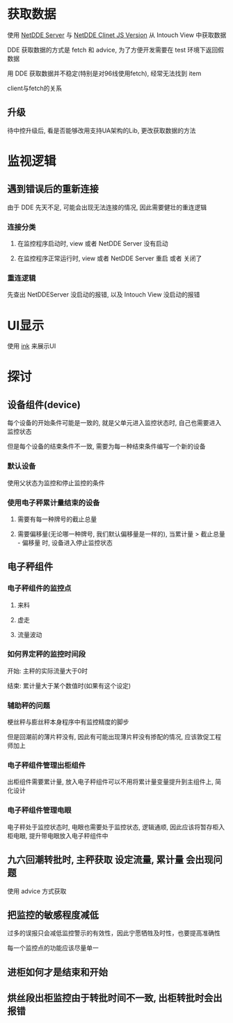 # 获取数据
使用 [NetDDE Server](https://github.com/chrisoldwood/NetDDE) 与 [NetDDE Clinet JS Version](https://github.com/st-one-io/netdde) 从 Intouch View 中获取数据

DDE 获取数据的方式是 fetch 和 advice, 为了方便开发需要在 test 环境下返回假数据

用 DDE 获取数据并不稳定(特别是对96线使用fetch), 经常无法找到 item 

client与fetch的关系


## 升级

待中控升级后, 看是否能够改用支持UA架构的Lib, 更改获取数据的方法

# 监视逻辑


## 遇到错误后的重新连接

由于 DDE 先天不足, 可能会出现无法连接的情况, 因此需要健壮的重连逻辑

### 连接分类

1. 在监控程序启动时, view 或者 NetDDE Server 没有启动

2. 在监控程序正常运行时, view 或者 NetDDE Server 重启 或者 关闭了 

### 重连逻辑

先查出 NetDDEServer 没启动的报错, 以及 Intouch View 没启动的报错 

# UI显示

使用 [ink](https://github.com/vadimdemedes/ink) 来展示UI

# 探讨

## 设备组件(device)

每个设备的开始条件可能是一致的, 就是父单元进入监控状态时, 自己也需要进入监控状态

但是每个设备的结束条件不一致, 需要为每一种结束条件编写一个新的设备

### 默认设备

使用父状态为监控和停止监控的条件

### 使用电子秤累计量结束的设备

1. 需要有每一种牌号的截止总量

2. 需要偏移量(无论哪一种牌号, 我们默认偏移量是一样的), 当累计量 > 截止总量 - 偏移量 时, 设备进入停止监控状态

## 电子秤组件

### 电子秤组件的监控点

1. 来料

2. 虚走

3. 流量波动


### 如何界定秤的监控时间段

开始: 主秤的实际流量大于0时

结束: 累计量大于某个数值时(如果有这个设定)

### 辅助秤的问题

梗丝秤与膨丝秤本身程序中有监控精度的脚步

但是回潮前的薄片秤没有, 因此有可能出现薄片秤没有掺配的情况, 应该敦促工程师加上


### 电子秤组件管理出柜组件

出柜组件需要累计量, 放入电子秤组件可以不用将累计量变量提升到主组件上, 简化设计

### 电子秤组件管理电眼

电子秤处于监控状态时, 电眼也需要处于监控状态, 逻辑通顺, 因此应该将暂存柜入柜电眼, 提升带电眼放入电子秤组件中


## 九六回潮转批时, 主秤获取 设定流量, 累计量 会出现问题

使用 advice 方式获取


## 把监控的敏感程度减低

过多的误报只会减低监控警示的有效性，因此宁愿牺牲及时性，也要提高准确性

每一个监控点的功能应该尽量单一

## 进柜如何才是结束和开始


## 烘丝段出柜监控由于转批时间不一致, 出柜转批时会出报错

